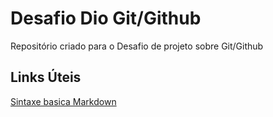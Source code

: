 # Desafio Dio Git/Github
Repositório criado para o Desafio de projeto sobre Git/Github

## Links Úteis
[Sintaxe basica Markdown](https://www.markdownguide.org/)
